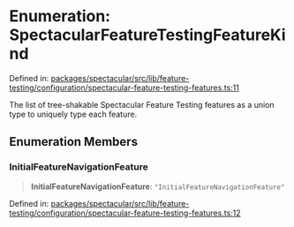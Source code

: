 # Enumeration: SpectacularFeatureTestingFeatureKind

Defined in:
[packages/spectacular/src/lib/feature-testing/configuration/spectacular-feature-testing-features.ts:11](https://github.com/ngworker/ngworker/blob/68f93463b2af844af0ea290a92a5168b936997ae/packages/spectacular/src/lib/feature-testing/configuration/spectacular-feature-testing-features.ts#L11)

The list of tree-shakable Spectacular Feature Testing features as a union type
to uniquely type each feature.

## Enumeration Members

### InitialFeatureNavigationFeature

> **InitialFeatureNavigationFeature**: `"InitialFeatureNavigationFeature"`

Defined in:
[packages/spectacular/src/lib/feature-testing/configuration/spectacular-feature-testing-features.ts:12](https://github.com/ngworker/ngworker/blob/68f93463b2af844af0ea290a92a5168b936997ae/packages/spectacular/src/lib/feature-testing/configuration/spectacular-feature-testing-features.ts#L12)
